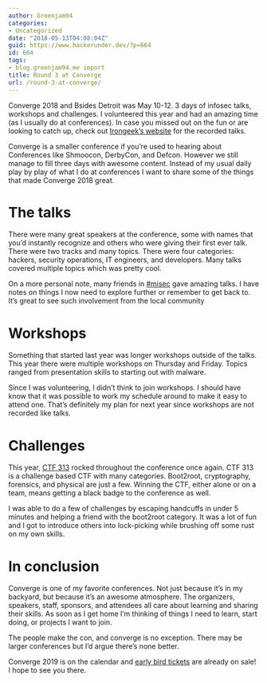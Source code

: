 ```yaml
---
author: Greenjam94
categories:
- Uncategorized
date: "2018-05-13T04:08:04Z"
guid: https://www.hackerunder.dev/?p=664
id: 664
tags:
- blog.greenjam94.me import
title: Round 3 at Converge
url: /round-3-at-converge/
---
```


Converge 2018 and Bsides Detroit was May 10-12. 3 days of infosec talks, workshops and challenges. I volunteered this year and had an amazing time (as I usually do at conferences). In case you missed out on the fun or are looking to catch up, check out [Irongeek’s website](http://www.irongeek.com/i.php?page=videos/converge2018/mainlist) for the recorded talks.

Converge is a smaller conference if you’re used to hearing about Conferences like Shmoocon, DerbyCon, and Defcon. However we still manage to fill three days with awesome content. Instead of my usual daily play by play of what I do at conferences I want to share some of the things that made Converge 2018 great.

# The talks

There were many great speakers at the conference, some with names that you’d instantly recognize and others who were giving their first ever talk. There were two tracks and many topics. There were four categories: hackers, security operations, IT engineers, and developers. Many talks covered multiple topics which was pretty cool.

On a more personal note, many friends in [\#misec](https://misec.us/) gave amazing talks. I have notes on things I now need to explore further or remember to get back to. It’s great to see such involvement from the local community

# Workshops

Something that started last year was longer workshops outside of the talks. This year there were multiple workshops on Thursday and Friday. Topics ranged from presentation skills to starting out with malware.

Since I was volunteering, I didn’t think to join workshops. I should have know that it was possible to work my schedule around to make it easy to attend one. That’s definitely my plan for next year since workshops are not recorded like talks.

# Challenges

This year, [CTF 313](https://twitter.com/0xc7f313) rocked throughout the conference once again. CTF 313 is a challenge based CTF with many categories. Boot2root, cryptography, forensics, and physical are just a few. Winning the CTF, either alone or on a team, means getting a black badge to the conference as well.

I was able to do a few of challenges by escaping handcuffs in under 5 minutes and helping a friend with the boot2root category. It was a lot of fun and I got to introduce others into lock-picking while brushing off some rust on my own skills.

# In conclusion

Converge is one of my favorite conferences. Not just because it’s in my backyard, but because it’s an awesome atmosphere. The organizers, speakers, staff, sponsors, and attendees all care about learning and sharing their skills. As soon as I get home I’m thinking of things I need to learn, start doing, or projects I want to join.

The people make the con, and converge is no exception. There may be larger conferences but I’d argue there’s none better.

Converge 2019 is on the calendar and [early bird tickets](https://www.convergeconference.org/register/) are already on sale! I hope to see you there.